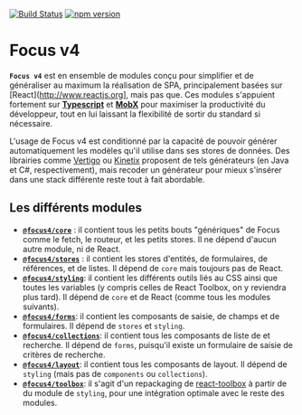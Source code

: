 [![Build Status](https://dev.azure.com/klee-focus/focus4/_apis/build/status/CI)](https://dev.azure.com/klee-focus/focus4/_build/latest?definitionId=1&view=logs) 
[![npm version](https://badge.fury.io/js/focus4.svg)](https://www.npmjs.com/package/focus4)

# Focus v4

**`Focus v4`** est en ensemble de modules conçu pour simplifier et de généraliser au maximum la réalisation de SPA, principalement basées sur [React](http://www.reactjs.org], mais pas que. Ces modules s'appuient fortement sur **[Typescript](http://www.typescriptlang.org)** et **[MobX](http://mobx.js.org)** pour maximiser la productivité du développeur, tout en lui laissant la flexibilité de sortir du standard si nécessaire.

L'usage de Focus v4 est conditionné par la capacité de pouvoir générer automatiquement les modèles qu'il utilise dans ses stores de données. Des librairies comme [Vertigo](http://www.github.com/KleeGroup/vertigo) ou [Kinetix](http://www.github.com/KleeGroup/kinetix-tools) proposent de tels générateurs (en Java et C#, respectivement), mais recoder un générateur pour mieux s'insérer dans une stack différente reste tout à fait abordable.

## Les différents modules

- [**`@focus4/core`**](./packages/core) : il contient tous les petits bouts "génériques" de Focus comme le fetch, le routeur, et les petits stores. Il ne dépend d'aucun autre module, ni de React.
- [**`@focus4/stores`**](./packages/stores) : il contient les stores d'entités, de formulaires, de références, et de listes. Il dépend de `core` mais toujours pas de React.
- [**`@focus4/styling`**](./packages/styling): il contient les différents outils liés au CSS ainsi que toutes les variables (y compris celles de React Toolbox, on y reviendra plus tard). Il dépend de `core` et de React (comme tous les modules suivants).
- [**`@focus4/forms`**](./packages/forms): il contient les composants de saisie, de champs et de formulaires. Il dépend de `stores` et `styling`.
- [**`@focus4/collections`**](./packages/collections): il contient tous les composants de liste de et recherche. Il dépend de `forms`, puisqu'il existe un formulaire de saisie de critères de recherche. 
- [**`@focus4/layout`**](./packages/layout): il contient tous les composants de layout. Il dépend de `styling` (mais pas de `components` ou `collections`).
- [**`@focus4/toolbox`**](./packages/toolbox): il s'agit d'un repackaging de [react-toolbox](http://www.react-toolbox.io) à partir de du module de `styling`, pour une intégration optimale avec le reste des modules.
